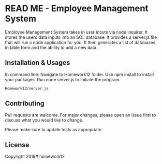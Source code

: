 # READ ME - Employee Management System

Employee Management System takes in user inputs via node inquirer. It stores the users data inputs into an SQL database. It provides a server.js file that will run a node application for you. It then generates a list of databases in table form and the ability to add a new data.



## Installation & Usages

In command line:
Navigate to Homework12 folder.
Use npm install to install your packages. 
Run node server.js to initiate the program.



```bash
Homework12/server.js
```

## Contributing
Pull requests are welcome. For major changes, please open an issue first to discuss what you would like to change.

Please make sure to update tests as appropriate.

## License
Copyright 2019# homework12
